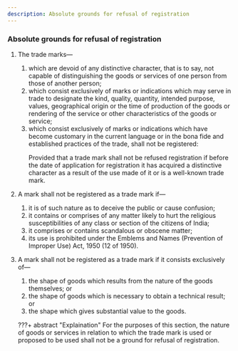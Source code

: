 ```yaml
---
description: Absolute grounds for refusal of registration
---
```


### Absolute grounds for refusal of registration

1. The trade marks—
    1. which are devoid of any distinctive character, that is to say, not capable of distinguishing the
    goods or services of one person from those of another person;
    2. which consist exclusively of marks or indications which may serve in trade to designate the kind, quality, quantity, intended purpose, values, geographical origin or the time of production of the goods or rendering of the service or other characteristics of the goods or service;
    3. which consist exclusively of marks or indications which have become customary in the current language or in the bona fide and established practices of the trade,
    shall not be registered:</p>Provided that a trade mark shall not be refused registration if before the date of application for
    registration it has acquired a distinctive character as a result of the use made of it or is a well-known trade
    mark.
2. A mark shall not be registered as a trade mark if—
    1. it is of such nature as to deceive the public or cause confusion;
    2. it contains or comprises of any matter likely to hurt the religious susceptibilities of any class or section of the citizens of India;
    3. it comprises or contains scandalous or obscene matter;
    4. its use is prohibited under the Emblems and Names (Prevention of Improper Use) Act, 1950 (12 of 1950).
3. A mark shall not be registered as a trade mark if it consists exclusively of—
    1. the shape of goods which results from the nature of the goods themselves; or
    2. the shape of goods which is necessary to obtain a technical result; or
    3. the shape which gives substantial value to the goods.

    ???+ abstract "Explaination"
        For the purposes of this section, the nature of goods or services in relation to which the trade mark is used or proposed to be used shall not be a ground for refusal of registration.
